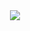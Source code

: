 <div align="center"><img src="https://cdn.jsdelivr.net/gh/SvipAI/.github/assets/github-contribution-grid-snake.svg" /></div>
